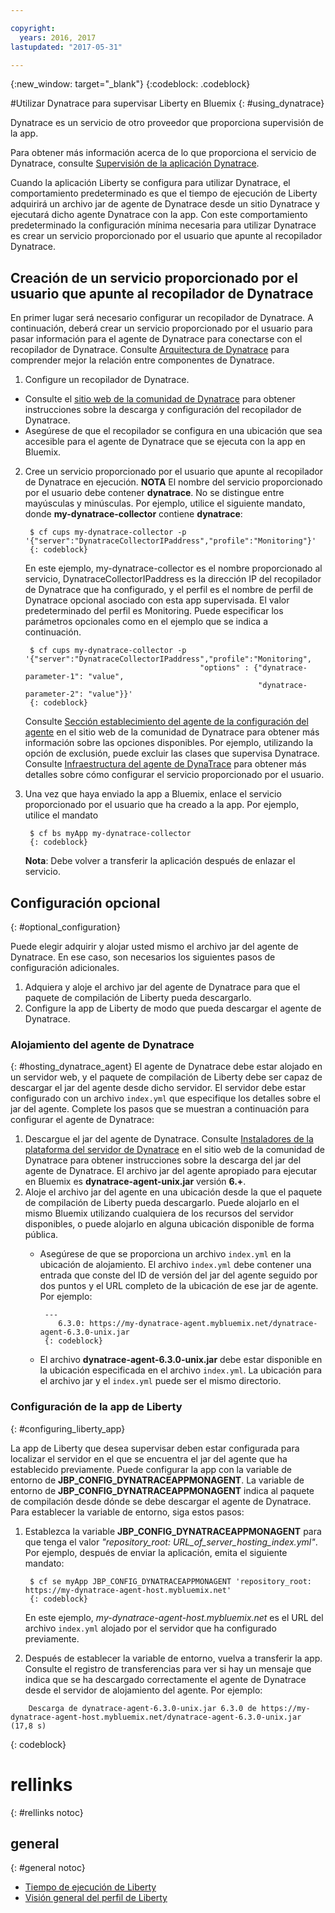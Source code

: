 ```yaml
---

copyright:
  years: 2016, 2017
lastupdated: "2017-05-31"

---
```


{:new_window: target="_blank"}
{:codeblock: .codeblock}

#Utilizar Dynatrace para supervisar Liberty en Bluemix
{: #using_dynatrace}

Dynatrace es un servicio de otro proveedor que proporciona supervisión de la app.

Para obtener más información acerca de lo que proporciona el servicio de Dynatrace, consulte [Supervisión de la aplicación Dynatrace](http://www.dynatrace.com/en/products/application-monitoring.html).

Cuando la aplicación Liberty se configura para utilizar Dynatrace, el comportamiento predeterminado es que el tiempo de ejecución de Liberty adquirirá un archivo jar de agente de Dynatrace desde un sitio Dynatrace y ejecutará dicho agente Dynatrace con la app.  Con este comportamiento predeterminado la configuración mínima necesaria para utilizar Dynatrace es crear un servicio proporcionado por el usuario que apunte al recopilador
Dynatrace.

## Creación de un servicio proporcionado por el usuario que apunte al recopilador de Dynatrace

En primer lugar será necesario configurar un recopilador de Dynatrace.  A continuación, deberá crear un servicio proporcionado por el usuario para pasar información para el agente
de Dynatrace para conectarse con el recopilador de Dynatrace. Consulte [Arquitectura de Dynatrace](https://community.dynatrace.com/community/display/DOCDT63/Architecture) para comprender mejor la relación entre componentes de Dynatrace.

1. Configure un recopilador de Dynatrace.
  * Consulte el [sitio web de la comunidad de Dynatrace](https://community.dynatrace.com/community/display/EVAL/Step+3+-+Connect+Agent+to+Dynatrace) para obtener instrucciones sobre la descarga y configuración del recopilador de Dynatrace.
  * Asegúrese de que el recopilador se configura en una ubicación que sea accesible para el agente de Dynatrace que se ejecuta con la app en Bluemix.
2. Cree un servicio proporcionado por el usuario que apunte al recopilador de Dynatrace en ejecución. **NOTA** El nombre del servicio proporcionado por el usuario debe contener **dynatrace**. No se distingue entre mayúsculas y minúsculas. Por ejemplo, utilice el siguiente mandato, donde **my-dynatrace-collector** contiene **dynatrace**:

        $ cf cups my-dynatrace-collector -p '{"server":"DynatraceCollectorIPaddress","profile":"Monitoring"}'
        {: codeblock}

    En este ejemplo, my-dynatrace-collector es el nombre proporcionado al servicio, DynatraceCollectorIPaddress es la dirección IP del recopilador de Dynatrace que ha configurado, y el perfil es el nombre de perfil de Dynatrace opcional asociado con esta app supervisada. El valor predeterminado del perfil es Monitoring. Puede especificar los parámetros opcionales como en el ejemplo que se indica a continuación.

        $ cf cups my-dynatrace-collector -p '{"server":"DynatraceCollectorIPaddress","profile":"Monitoring",
                                              "options" : {"dynatrace-parameter-1": "value",
                                                           "dynatrace-parameter-2": "value"}}'
        {: codeblock}

    Consulte [Sección establecimiento del agente de la configuración del agente](https://community.dynatrace.com/community/display/DOCDT62/Agent+Configuration) en el sitio web de la comunidad de Dynatrace para obtener más información sobre las opciones disponibles. Por ejemplo, utilizando la opción de exclusión, puede excluir las clases que supervisa Dynatrace. Consulte [Infraestructura del agente de DynaTrace](https://github.com/cloudfoundry/ibm-websphere-liberty-buildpack/blob/master/docs/framework-dynatrace-agent.md) para obtener más detalles sobre cómo configurar el servicio proporcionado por el usuario.

3. Una vez que haya enviado la app a Bluemix, enlace el servicio proporcionado por el usuario que ha creado a la app. Por ejemplo, utilice el mandato

        $ cf bs myApp my-dynatrace-collector
        {: codeblock}

    **Nota**: Debe volver a transferir la aplicación después de enlazar el servicio.

## Configuración opcional
{: #optional_configuration}

Puede elegir adquirir y alojar usted mismo el archivo jar del agente de Dynatrace.  En ese caso, son necesarios los siguientes pasos de configuración adicionales.
1. Adquiera y aloje el archivo jar del agente de Dynatrace para que el paquete de compilación de Liberty pueda descargarlo.
2. Configure la app de Liberty de modo que pueda descargar el agente de Dynatrace.

### Alojamiento del agente de Dynatrace
{: #hosting_dynatrace_agent}
El agente de Dynatrace debe estar alojado en un servidor web, y el paquete de compilación de Liberty debe ser capaz de descargar el jar del agente desde dicho servidor. El servidor debe estar configurado con un archivo `index.yml` que especifique los detalles sobre el jar del agente. Complete los pasos que se muestran a continuación para configurar el agente de Dynatrace:
  1. Descargue el jar del agente de Dynatrace. Consulte [Instaladores de la plataforma del servidor de Dynatrace](https://community.dynatrace.com/community/display/EVAL/Step+1+-+Download+and+install+Dynatrace) en el sitio web de la comunidad de Dynatrace para obtener instrucciones sobre la descarga del jar del agente de Dynatrace. El archivo jar del agente apropiado para ejecutar en Bluemix es **dynatrace-agent-unix.jar** versión **6.+**.
  2. Aloje el archivo jar del agente en una ubicación desde la que el paquete de compilación de Liberty pueda descargarlo. Puede alojarlo en el mismo Bluemix utilizando cualquiera de los recursos del servidor disponibles, o puede alojarlo en alguna ubicación disponible de forma pública.
     * Asegúrese de que se proporciona un archivo `index.yml` en la ubicación de alojamiento. El archivo `index.yml` debe contener una entrada que conste del ID de versión del jar del agente seguido por dos puntos y el URL completo de la ubicación de ese jar de agente. Por ejemplo:

            ---
               6.3.0: https://my-dynatrace-agent.mybluemix.net/dynatrace-agent-6.3.0-unix.jar
            {: codeblock}

     * El archivo **dynatrace-agent-6.3.0-unix.jar** debe estar disponible en la ubicación especificada en el archivo `index.yml`. La ubicación para el archivo jar y el `index.yml` puede ser el mismo directorio.

### Configuración de la app de Liberty
{: #configuring_liberty_app}

La app de Liberty que desea supervisar deben estar configurada para localizar el servidor en el que se encuentra el jar del agente que ha establecido previamente. Puede configurar la app con la variable de entorno de **JBP_CONFIG_DYNATRACEAPPMONAGENT**. La variable de entorno de **JBP_CONFIG_DYNATRACEAPPMONAGENT** indica al paquete de compilación desde dónde se debe descargar el agente de Dynatrace. Para establecer la variable de entorno, siga estos pasos:

1. Establezca la variable **JBP_CONFIG_DYNATRACEAPPMONAGENT** para que tenga el valor
*"repository_root: URL_of_server_hosting_index.yml"*. Por ejemplo, después de enviar la aplicación, emita el siguiente mandato:

        $ cf se myApp JBP_CONFIG_DYNATRACEAPPMONAGENT 'repository_root: https://my-dynatrace-agent-host.mybluemix.net'
        {: codeblock}

    En este ejemplo, *my-dynatrace-agent-host.mybluemix.net* es el URL del archivo `index.yml` alojado por el servidor que ha configurado previamente.

2. Después de establecer la variable de entorno, vuelva a transferir la app. Consulte el registro de transferencias para ver si hay un mensaje que indica que se ha descargado correctamente el agente de Dynatrace desde el servidor de alojamiento del agente. Por ejemplo:
```
    Descarga de dynatrace-agent-6.3.0-unix.jar 6.3.0 de https://my-dynatrace-agent-host.mybluemix.net/dynatrace-agent-6.3.0-unix.jar (17,8 s)
```
{: codeblock}

# rellinks
{: #rellinks notoc}
## general
{: #general notoc}
* [Tiempo de ejecución de Liberty](index.html)
* [Visión general del perfil de Liberty](http://www-01.ibm.com/support/knowledgecenter/SSAW57_8.5.5/com.ibm.websphere.wlp.nd.doc/ae/cwlp_about.html)
